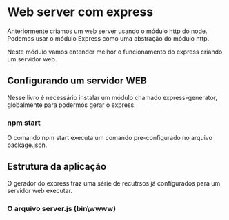# Web server com express

Anteriormente criamos um web server usando o módulo http do node.
Podemos usar o módulo Express como uma abstração do módulo http.

Neste módulo vamos entender melhor o funcionamento do express criando um
servidor web.

## Configurando um servidor WEB

Nesse livro é necessário instalar um módulo chamado express-generator,
globalmente para podermos gerar o express.

### npm start

O comando npm start executa um comando pre-configurado no arquivo package.json.

## Estrutura da aplicação

O gerador do express traz uma série de recutrsos já configurados para um 
servidor web executar.

### O arquivo server.js (bin\wwww)


